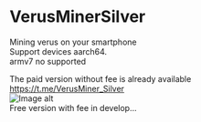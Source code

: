 # VerusMinerSilver
Mining verus on your smartphone  
Support devices aarch64.  
armv7 no supported  

The paid version without fee is already available  
https://t.me/VerusMiner_Silver  
![Image alt](/ChaoLine892/VerusMinerSilver/blob/main/VerGlavStr.png?raw=true "Optional Title")  
Free version with fee in develop...
